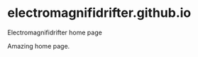 # electromagnifidrifter.github.io
Electromagnifidrifter home page

Amazing home page.  

  
    
  
        
                
                              
                
          
  
          

  
  
    

        
  

    
    
    

  
  



    
  

  

  
    
  
  


    
    





    
  

  
  
  

  
  


     









  









